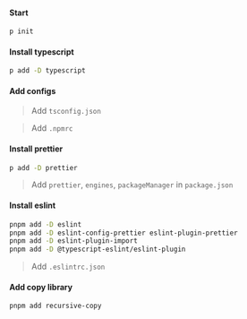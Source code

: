 #### Start

```bash
p init
```

#### Install typescript

```bash
p add -D typescript
```

#### Add configs

> Add `tsconfig.json`

> Add `.npmrc`

#### Install prettier

```bash
p add -D prettier
```

> Add `prettier`, `engines`, `packageManager` in `package.json`

#### Install eslint

```bash
pnpm add -D eslint
pnpm add -D eslint-config-prettier eslint-plugin-prettier
pnpm add -D eslint-plugin-import
pnpm add -D @typescript-eslint/eslint-plugin
```

> Add `.eslintrc.json`

#### Add copy library

```bash
pnpm add recursive-copy
```
